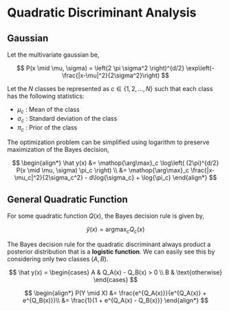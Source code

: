 #  Quadratic Discriminant Analysis



## Gaussian

Let the multivariate gaussian be,

$$
P(x \mid \mu, \sigma) = \left(2 \pi \sigma^2 \right)^{d/2} \exp\left(-\frac{|x-\mu|^2}{2\sigma^2}\right)
$$

Let the $N$ classes be represented as $c \in \{1,2,\ldots,N\}​$ such that each class has the following statistics:

* $\mu_c$ : Mean of the class
* $\sigma_c$ : Standard deviation of the class
* $\pi_c$ : Prior of the class

The optimization problem can be simplified using logarithm to preserve maximization of the Bayes decision,

$$
\begin{align*}
    \hat y(x) &= \mathop{\arg\max}_c \log\left( (2\pi)^{d/2} P(x \mid \mu, \sigma) \pi_c \right) \\
    &= \mathop{\arg\max}_c \frac{|x-\mu_c|^2}{2\sigma_c^2} - d\log{\sigma_c} + \log{\pi_c}
\end{align*}
$$

## General Quadratic Function

For some quadratic function $Q(x)$, the Bayes decision rule is given by,

$$
\hat y(x) = \mathop{\arg\max}_c Q_c(x)
$$

The Bayes decision rule for the quadratic discriminant always product a posterior distribution that is a **logistic function**. We can easily see this by considering only two classes $(A,B)$.

$$
\hat y(x) = \begin{cases}
A & Q_A(x) - Q_B(x) > 0 \\
B & \text{otherwise}
\end{cases}
$$

$$
\begin{align*}
    P(Y \mid X) &= \frac{e^{Q_A(x)}}{e^{Q_A(x)} + e^{Q_B(x)}}\\
    &= \frac{1}{1 + e^{Q_A(x) - Q_B(x)}}
\end{align*}
$$